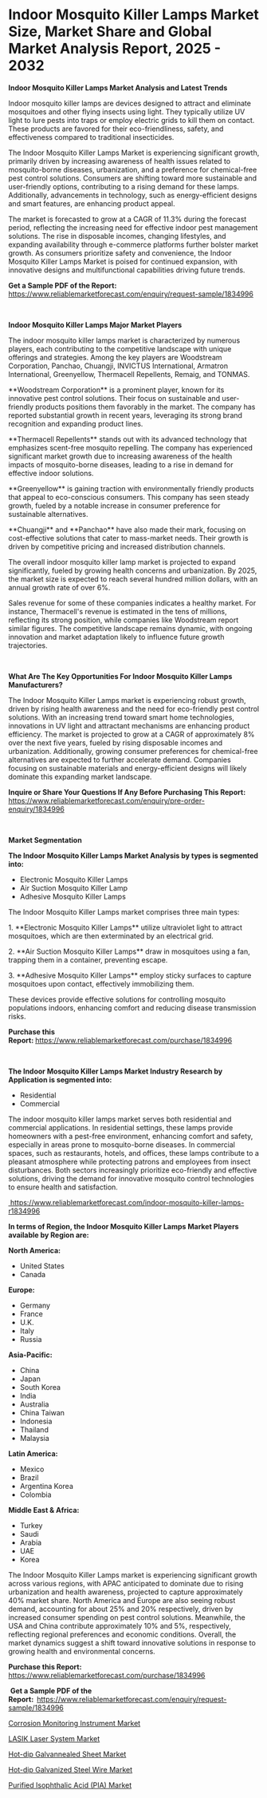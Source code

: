 <p><h1>Indoor Mosquito Killer Lamps Market Size, Market Share and Global Market Analysis Report, 2025 - 2032</h1></p><p><strong>Indoor Mosquito Killer Lamps Market Analysis and Latest Trends</strong></p>
<p><p>Indoor mosquito killer lamps are devices designed to attract and eliminate mosquitoes and other flying insects using light. They typically utilize UV light to lure pests into traps or employ electric grids to kill them on contact. These products are favored for their eco-friendliness, safety, and effectiveness compared to traditional insecticides.</p><p>The Indoor Mosquito Killer Lamps Market is experiencing significant growth, primarily driven by increasing awareness of health issues related to mosquito-borne diseases, urbanization, and a preference for chemical-free pest control solutions. Consumers are shifting toward more sustainable and user-friendly options, contributing to a rising demand for these lamps. Additionally, advancements in technology, such as energy-efficient designs and smart features, are enhancing product appeal.</p><p>The market is forecasted to grow at a CAGR of 11.3% during the forecast period, reflecting the increasing need for effective indoor pest management solutions. The rise in disposable incomes, changing lifestyles, and expanding availability through e-commerce platforms further bolster market growth. As consumers prioritize safety and convenience, the Indoor Mosquito Killer Lamps Market is poised for continued expansion, with innovative designs and multifunctional capabilities driving future trends.</p></p>
<p><strong>Get a Sample PDF of the Report:&nbsp;</strong> <a href="https://www.reliablemarketforecast.com/enquiry/request-sample/1834996?utm_campaign=1897&utm_medium=2&utm_source=Github&utm_content=ia&utm_term=26032025&utm_id=indoor-mosquito-killer-lamps">https://www.reliablemarketforecast.com/enquiry/request-sample/1834996</a></p>
<p>&nbsp;</p>
<p><strong>Indoor Mosquito Killer Lamps Major Market Players</strong></p>
<p><p>The indoor mosquito killer lamps market is characterized by numerous players, each contributing to the competitive landscape with unique offerings and strategies. Among the key players are Woodstream Corporation, Panchao, Chuangji, INVICTUS International, Armatron International, Greenyellow, Thermacell Repellents, Remaig, and TONMAS.</p><p>**Woodstream Corporation** is a prominent player, known for its innovative pest control solutions. Their focus on sustainable and user-friendly products positions them favorably in the market. The company has reported substantial growth in recent years, leveraging its strong brand recognition and expanding product lines.</p><p>**Thermacell Repellents** stands out with its advanced technology that emphasizes scent-free mosquito repelling. The company has experienced significant market growth due to increasing awareness of the health impacts of mosquito-borne diseases, leading to a rise in demand for effective indoor solutions.</p><p>**Greenyellow** is gaining traction with environmentally friendly products that appeal to eco-conscious consumers. This company has seen steady growth, fueled by a notable increase in consumer preference for sustainable alternatives.</p><p>**Chuangji** and **Panchao** have also made their mark, focusing on cost-effective solutions that cater to mass-market needs. Their growth is driven by competitive pricing and increased distribution channels.</p><p>The overall indoor mosquito killer lamp market is projected to expand significantly, fueled by growing health concerns and urbanization. By 2025, the market size is expected to reach several hundred million dollars, with an annual growth rate of over 6%. </p><p>Sales revenue for some of these companies indicates a healthy market. For instance, Thermacell's revenue is estimated in the tens of millions, reflecting its strong position, while companies like Woodstream report similar figures. The competitive landscape remains dynamic, with ongoing innovation and market adaptation likely to influence future growth trajectories.</p></p>
<p>&nbsp;</p>
<p><strong>What Are The Key Opportunities For Indoor Mosquito Killer Lamps Manufacturers?</strong></p>
<p><p>The Indoor Mosquito Killer Lamps market is experiencing robust growth, driven by rising health awareness and the need for eco-friendly pest control solutions. With an increasing trend toward smart home technologies, innovations in UV light and attractant mechanisms are enhancing product efficiency. The market is projected to grow at a CAGR of approximately 8% over the next five years, fueled by rising disposable incomes and urbanization. Additionally, growing consumer preferences for chemical-free alternatives are expected to further accelerate demand. Companies focusing on sustainable materials and energy-efficient designs will likely dominate this expanding market landscape.</p></p>
<p><strong>Inquire or Share Your Questions If Any Before Purchasing This Report:</strong> <a href="https://www.reliablemarketforecast.com/enquiry/pre-order-enquiry/1834996?utm_campaign=1897&utm_medium=2&utm_source=Github&utm_content=ia&utm_term=26032025&utm_id=indoor-mosquito-killer-lamps">https://www.reliablemarketforecast.com/enquiry/pre-order-enquiry/1834996</a></p>
<p>&nbsp;</p>
<p><strong>Market Segmentation</strong></p>
<p><strong>The Indoor Mosquito Killer Lamps Market Analysis by types is segmented into:</strong></p>
<p><ul><li>Electronic Mosquito Killer Lamps</li><li>Air Suction Mosquito Killer Lamp</li><li>Adhesive Mosquito Killer Lamps</li></ul></p>
<p><p>The Indoor Mosquito Killer Lamps market comprises three main types: </p><p>1. **Electronic Mosquito Killer Lamps** utilize ultraviolet light to attract mosquitoes, which are then exterminated by an electrical grid. </p><p>2. **Air Suction Mosquito Killer Lamps** draw in mosquitoes using a fan, trapping them in a container, preventing escape.</p><p>3. **Adhesive Mosquito Killer Lamps** employ sticky surfaces to capture mosquitoes upon contact, effectively immobilizing them. </p><p>These devices provide effective solutions for controlling mosquito populations indoors, enhancing comfort and reducing disease transmission risks.</p></p>
<p><strong>Purchase this Report:&nbsp;</strong><a href="https://www.reliablemarketforecast.com/purchase/1834996?utm_campaign=1897&utm_medium=2&utm_source=Github&utm_content=ia&utm_term=26032025&utm_id=indoor-mosquito-killer-lamps">https://www.reliablemarketforecast.com/purchase/1834996</a></p>
<p>&nbsp;</p>
<p><strong>The Indoor Mosquito Killer Lamps Market Industry Research by Application is segmented into:</strong></p>
<p><ul><li>Residential</li><li>Commercial</li></ul></p>
<p><p>The indoor mosquito killer lamps market serves both residential and commercial applications. In residential settings, these lamps provide homeowners with a pest-free environment, enhancing comfort and safety, especially in areas prone to mosquito-borne diseases. In commercial spaces, such as restaurants, hotels, and offices, these lamps contribute to a pleasant atmosphere while protecting patrons and employees from insect disturbances. Both sectors increasingly prioritize eco-friendly and effective solutions, driving the demand for innovative mosquito control technologies to ensure health and satisfaction.</p></p>
<p><a href="https://www.reliablemarketforecast.com/indoor-mosquito-killer-lamps-r1834996?utm_campaign=1897&utm_medium=2&utm_source=Github&utm_content=ia&utm_term=26032025&utm_id=indoor-mosquito-killer-lamps">&nbsp;https://www.reliablemarketforecast.com/indoor-mosquito-killer-lamps-r1834996</a></p>
<p><strong>In terms of Region, the Indoor Mosquito Killer Lamps Market Players available by Region are:</strong></p>
<p>
    <p> <strong> North America: </strong>
        <ul>
            <li>United States</li>
            <li>Canada</li>
        </ul>
        </p> 
    <p> <strong> Europe: </strong>
        <ul>
            <li>Germany</li>
            <li>France</li>
            <li>U.K.</li>
            <li>Italy</li>
            <li>Russia</li>
        </ul>
        </p> 
    <p> <strong> Asia-Pacific: </strong>
        <ul>
            <li>China</li>
            <li>Japan</li>
            <li>South Korea</li>
            <li>India</li>
            <li>Australia</li>
            <li>China Taiwan</li>
            <li>Indonesia</li>
            <li>Thailand</li>
            <li>Malaysia</li>
        </ul>
        </p> 
    <p> <strong> Latin America: </strong>
        <ul>
            <li>Mexico</li>
            <li>Brazil</li>
            <li>Argentina Korea</li>
            <li>Colombia</li>
        </ul>
        </p> 
    <p> <strong> Middle East & Africa: </strong>
        <ul>
            <li>Turkey</li>
            <li>Saudi</li>
            <li>Arabia</li>
            <li>UAE</li>
            <li>Korea</li>
        </ul>
    </p>
    </p>
<p><p>The Indoor Mosquito Killer Lamps market is experiencing significant growth across various regions, with APAC anticipated to dominate due to rising urbanization and health awareness, projected to capture approximately 40% market share. North America and Europe are also seeing robust demand, accounting for about 25% and 20% respectively, driven by increased consumer spending on pest control solutions. Meanwhile, the USA and China contribute approximately 10% and 5%, respectively, reflecting regional preferences and economic conditions. Overall, the market dynamics suggest a shift toward innovative solutions in response to growing health and environmental concerns.</p></p>
<p><strong>Purchase this Report: </strong><a href="https://www.reliablemarketforecast.com/purchase/1834996?utm_campaign=1897&utm_medium=2&utm_source=Github&utm_content=ia&utm_term=26032025&utm_id=indoor-mosquito-killer-lamps">https://www.reliablemarketforecast.com/purchase/1834996</a></p>
<p>&nbsp;<strong>Get a Sample PDF of the Report:&nbsp;&nbsp;</strong><a href="https://www.reliablemarketforecast.com/enquiry/request-sample/1834996?utm_campaign=1897&utm_medium=2&utm_source=Github&utm_content=ia&utm_term=26032025&utm_id=indoor-mosquito-killer-lamps">https://www.reliablemarketforecast.com/enquiry/request-sample/1834996</a></p>
<p><strong></strong></p>
<p><p><a href="https://github.com/nikkoureta1y/Market-Research-Report-List-1/blob/main/corrosion-monitoring-instrument-market.md?utm_campaign=1897&utm_medium=2&utm_source=Github&utm_content=ia&utm_term=26032025&utm_id=indoor-mosquito-killer-lamps">Corrosion Monitoring Instrument Market</a></p><p><a href="https://github.com/stvnpukaj10/Market-Research-Report-List-1/blob/main/lasik-laser-system-market.md?utm_campaign=1897&utm_medium=2&utm_source=Github&utm_content=ia&utm_term=26032025&utm_id=indoor-mosquito-killer-lamps">LASIK Laser System Market</a></p><p><a href="https://github.com/lolahberkik5/Market-Research-Report-List-1/blob/main/hot-dip-galvannealed-sheet-market.md?utm_campaign=1897&utm_medium=2&utm_source=Github&utm_content=ia&utm_term=26032025&utm_id=indoor-mosquito-killer-lamps">Hot-dip Galvannealed Sheet Market</a></p><p><a href="https://github.com/bloggglazaie/Market-Research-Report-List-1/blob/main/hot-dip-galvanized-steel-wire-market.md?utm_campaign=1897&utm_medium=2&utm_source=Github&utm_content=ia&utm_term=26032025&utm_id=indoor-mosquito-killer-lamps">Hot-dip Galvanized Steel Wire Market</a></p><p><a href="https://github.com/dubelsuehsik/Market-Research-Report-List-1/blob/main/purified-isophthalic-acid-pia-market.md?utm_campaign=1897&utm_medium=2&utm_source=Github&utm_content=ia&utm_term=26032025&utm_id=indoor-mosquito-killer-lamps">Purified Isophthalic Acid (PIA) Market</a></p></p>